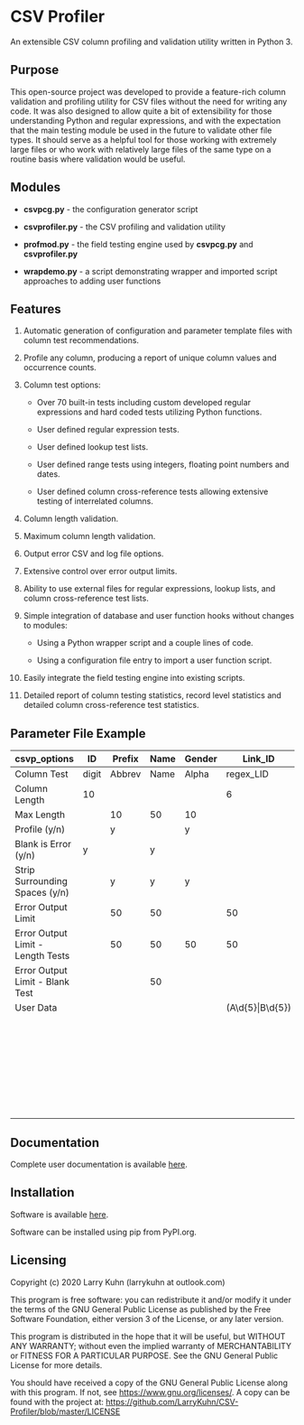 # CSV Profiler

An extensible CSV column profiling and validation utility written in Python 3.

## Purpose

This open-source project was developed to provide a feature-rich column validation and profiling utility for CSV files without the need for writing any code.  It was also designed to allow quite a bit of extensibility for those understanding Python and regular expressions, and with the expectation that the main testing module be used in the future to validate other file types.  It should serve as a helpful tool for those working with extremely large files or who work with relatively large files of the same type on a routine basis where validation would be useful.

## Modules

* __<span>csvpcg.py</span>__ - the configuration generator script

* __<span>csvprofiler\.py</span>__ - the CSV profiling and validation utility

* __<span>profmod\.py</span>__ - the field testing engine used by __<span>csvpcg.py</span>__ and __<span>csvprofiler.py</span>__

* __<span>wrapdemo\.py</span>__ - a script demonstrating wrapper and imported script approaches to adding user functions

## Features

1. Automatic generation of configuration and parameter template files with column test recommendations.

2. Profile any column, producing a report of unique column values and occurrence counts.

3. Column test options:

    * Over 70 built-in tests including custom developed regular expressions and hard coded tests utilizing Python functions.

    * User defined regular expression tests.

    * User defined lookup test lists.

    * User defined range tests using integers, floating point numbers and dates.

    * User defined column cross-reference tests allowing extensive testing of interrelated columns.

4. Column length validation.

5. Maximum column length validation.

6. Output error CSV and log file options.

7. Extensive control over error output limits.

8. Ability to use external files for regular expressions, lookup lists, and column cross-reference test lists.

9. Simple integration of database and user function hooks without changes to modules:

    * Using a Python wrapper script and a couple lines of code.

    * Using a configuration file entry to import a user function script.

10. Easily integrate the field testing engine into existing scripts.

11. Detailed report of column testing statistics, record level statistics and detailed column cross-reference test statistics.

## Parameter File Example

csvp_options | ID | Prefix | Name | Gender | Link_ID | Dept | Territory | T_State
------------ | -- | ------ | ---- | ------ | ------- | ---- | --------- | -------
Column Test | digit | Abbrev | Name | Alpha | regex_LID | lookup_Dept | xcheck_T | xcheck_T
Column Length | 10 |  |  |  | 6 |  |  |
Max Length |  | 10 | 50 | 10 |  | 10 | 2 | 2
Profile (y/n) |  | y |  | y |  | y | y | y
Blank is Error (y/n) | y |  | y |  |  | y |  |
Strip Surrounding Spaces (y/n) |  | y | y | y  |  | y | y | y
Error Output Limit |  | 50 | 50 |  | 50 |  | 50 | 50
Error Output Limit - Length Tests |  | 50 | 50 | 50 | 50 |  | 50 | 50
Error Output Limit - Blank Test |  |  | 50 |  |  |  |  |
User Data |  |  |  |  | (A\d{5}\|B\d{5}) | Admin | nothing | nothing
 |  |  |  |  |  |  | Finance | E | (PA\|NY)
 |  |  |  |  |  |  | HR | SE | FL
 |  |  |  |  |  |  | Training | MW | (IL\|WI)
 |  |  |  |  |  |  | Sales | S | TX
 |  |  |  |  |  |  | Ops | NW | (WA\|WY)
 |  |  |  |  |  |  |  | W | CA
 |  |  |  |  |  |  |  | G | range(1:99)

## Documentation

Complete user documentation is available [here](https://github.com/LarryKuhn/CSV-Profiler/tree/master/Documentation).

## Installation

Software is available [here](https://github.com/LarryKuhn/CSV-Profiler/tree/master/CSV-Profiler).

Software can be installed using pip from PyPI.org.

## Licensing

Copyright (c) 2020 Larry Kuhn (larrykuhn at outlook.com)

This program is free software: you can redistribute it and/or modify
it under the terms of the GNU General Public License as published by
the Free Software Foundation, either version 3 of the License, or
any later version.

This program is distributed in the hope that it will be useful,
but WITHOUT ANY WARRANTY; without even the implied warranty of
MERCHANTABILITY or FITNESS FOR A PARTICULAR PURPOSE.  See the
GNU General Public License for more details.

You should have received a copy of the GNU General Public License
along with this program.  If not, see <https://www.gnu.org/licenses/>.
A copy can be found with the project at:
    https://github.com/LarryKuhn/CSV-Profiler/blob/master/LICENSE
